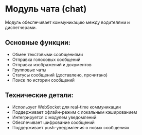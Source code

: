 # Модуль чата (chat)

Модуль обеспечивает коммуникацию между водителями и диспетчерами.

## Основные функции:
- Обмен текстовыми сообщениями
- Отправка голосовых сообщений
- Отправка изображений и документов
- Групповые чаты
- Статусы сообщений (доставлено, прочитано)
- Поиск по истории сообщений

## Технические детали:
- Использует WebSocket для real-time коммуникации
- Поддерживает офлайн-режим с локальным кэшированием
- Интегрируется с модулем уведомлений
- Обеспечивает шифрование сообщений
- Поддерживает push-уведомления о новых сообщениях 
